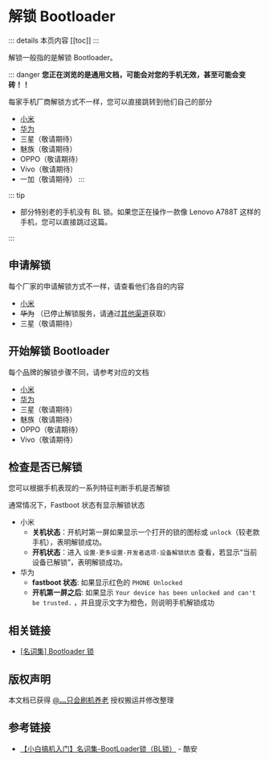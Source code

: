 # 解锁 Bootloader

::: details 本页内容
[[toc]]
:::

解锁一般指的是解锁 Bootloader。

::: danger
__您正在浏览的是通用文档，可能会对您的手机无效，甚至可能会变砖！！__

每家手机厂商解锁方式不一样，您可以直接跳转到他们自己的部分

* [小米](xiaomi.md)
* [华为](huawei.md)
* 三星（敬请期待）
* 魅族（敬请期待）
* OPPO（敬请期待）
* Vivo（敬请期待）
* 一加（敬请期待）
:::

::: tip

* 部分特别老的手机没有 BL 锁。如果您正在操作一款像 Lenovo A788T 这样的手机，您可以直接跳过这篇。

:::

## 申请解锁

每个厂家的申请解锁方式不一样，请查看他们各自的内容

* [小米](https://www.miui.com/unlock/index.html)
* ~~华为~~ （已停止解锁服务，请通过[其他渠道](huawei.md#一-申请解锁码)获取）
* 三星（敬请期待）

## 开始解锁 Bootloader

每个品牌的解锁步骤不同，请参考对应的文档

* [小米](xiaomi.md#解锁步骤)
* [华为](huawei.md#二开始解锁)
* 三星（敬请期待）
* 魅族（敬请期待）
* OPPO（敬请期待）
* Vivo（敬请期待）

## 检查是否已解锁

您可以根据手机表现的一系列特征判断手机是否解锁

通常情况下，Fastboot 状态有显示解锁状态

* 小米
  * __关机状态__：开机时第一屏如果显示一个打开的锁的图标或 `unlock`（较老款手机），表明解锁成功。
  * __开机状态__：进入 `设置-更多设置-开发者选项-设备解锁状态` 查看，若显示“当前设备已解锁”，表明解锁成功。
* 华为
  * __fastboot 状态__: 如果显示红色的 `PHONE Unlocked`
  * __开机第一屏之后__: 如果显示 `Your device has been unlocked and can't be trusted.` ，并且提示文字为橙色，则说明手机解锁成功

## 相关链接

* [[名词集] Bootloader 锁](../../normal/noun.md)

## 版权声明

本文档已获得 [@灬只会刷机养老](http://www.coolapk.com/u/11090720) 授权搬运并修改整理

## 参考链接

* [【小白搞机入门】名词集-BootLoader锁（BL锁）](https://www.coolapk.com/feed/42674591?shareKey=YzQ2MThhNmI5MmNiNjNkNTcwOGM~) - 酷安
